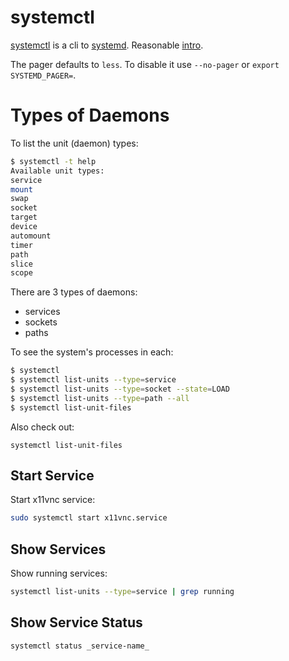 # systemctl

[systemctl](https://www.linux.org/docs/man1/systemctl.html) is a cli to
[systemd](https://www.linux.org/docs/man1/systemd.html).
Reasonable [intro](https://skyyy.hashnode.dev/systemctl-linux-command).

The pager defaults to `less`.  To disable it use `--no-pager` or
`export SYSTEMD_PAGER=`.

# Types of Daemons

To list the unit (daemon) types:

```sh
$ systemctl -t help
Available unit types:
service
mount
swap
socket
target
device
automount
timer
path
slice
scope
```

There are 3 types of daemons:

* services
* sockets
* paths

To see the system's processes in each:

```sh
$ systemctl
$ systemctl list-units --type=service
$ systemctl list-units --type=socket --state=LOAD
$ systemctl list-units --type=path --all
$ systemctl list-unit-files
```

Also check out:

```
systemctl list-unit-files
```

## Start Service

Start x11vnc service:

```sh
sudo systemctl start x11vnc.service
```
## Show Services

Show running services:

```sh
systemctl list-units --type=service | grep running
```

## Show Service Status


```sh
systemctl status _service-name_
```
